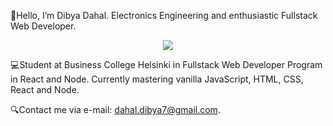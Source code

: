 :wave:Hello, I’m Dibya Dahal. Electronics Engineering and enthusiastic Fullstack Web Developer.

<p align="center">
  <img src="https://capsule-render.vercel.app/api?text=Hey Everyone!🕹️&animation=fadeIn&type=waving&color=gradient&height=100"/>
</p>

:computer:Student at Business College Helsinki in Fullstack Web Developer Program in React and Node. Currently mastering vanilla JavaScript, HTML, CSS, React and Node. 

:mag:Contact me via e-mail: dahal.dibya7@gmail.com.


